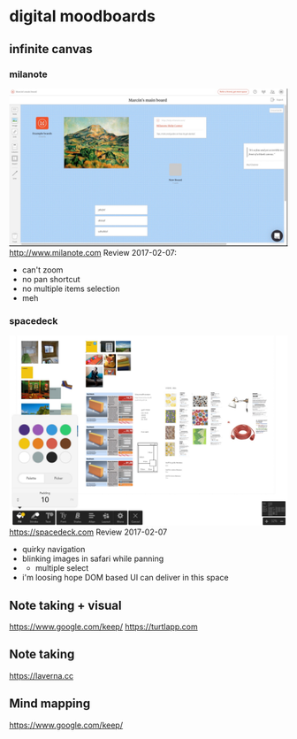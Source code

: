 # digital moodboards

## infinite canvas 

### milanote
![](milanote.jpg)
http://www.milanote.com
Review 2017-02-07:
- can't zoom
- no pan shortcut
- no multiple items selection
- meh

### spacedeck
![](spacedeck.jpg)
https://spacedeck.com
Review 2017-02-07
- quirky navigation
- blinking images in safari while panning
- + multiple select
- i'm loosing hope DOM based UI can deliver in this space

## Note taking + visual

https://www.google.com/keep/
https://turtlapp.com

## Note taking
https://laverna.cc

## Mind mapping

https://www.google.com/keep/
